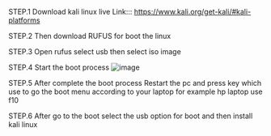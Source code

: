STEP.1  Download kali linux live Link::: https://www.kali.org/get-kali/#kali-platforms

STEP.2 Then download RUFUS for boot the linux

STEP.3 Open rufus select usb then select iso image

STEP.4 Start the boot process 
![image](https://github.com/user-attachments/assets/d1cdb27b-3893-4996-b2e3-a8dcc725f769)


STEP.5 After complete the boot process Restart the pc and press key which use to go the boot menu according to your laptop for example hp laptop use f10

STEP.6 After go to the boot select the usb option for boot and then install kali linux
